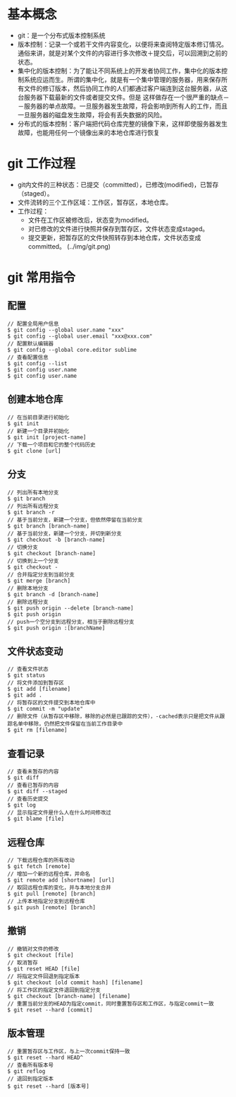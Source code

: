
# 基本概念
* git：是一个分布式版本控制系统
* 版本控制：记录一个或若干文件内容变化，以便将来查阅特定版本修订情况。通俗来讲，就是对某个文件的内容进行多次修改＋提交后，可以回溯到之前的状态。
* 集中化的版本控制：为了能让不同系统上的开发者协同工作，集中化的版本控制系统应运而生。所谓的集中化，就是有一个集中管理的服务器，用来保存所有文件的修订版本，然后协同工作的人们都通过客户端连到这台服务器，从这台服务器下载最新的文件或者提交文件。但是   这样做存在一个很严重的缺点－－服务器的单点故障。一旦服务器发生故障，将会影响到所有人的工作，而且一旦服务器的磁盘发生故障，将会有丢失数据的风险。
* 分布式的版本控制：客户端把代码仓库完整的镜像下来，这样即使服务器发生故障，也能用任何一个镜像出来的本地仓库进行恢复

# git 工作过程
* git内文件的三种状态：已提交（committed），已修改(modified)，已暂存（staged）。
* 文件流转的三个工作区域：工作区，暂存区，本地仓库。
* 工作过程：
    * 文件在工作区被修改后，状态变为modified。
    * 对已修改的文件进行快照并保存到暂存区，文件状态变成staged。
    * 提交更新，把暂存区的文件快照转存到本地仓库，文件状态变成committed。
(../img/git.png)

# git 常用指令
## 配置
```
// 配置全局用户信息
$ git config --global user.name "xxx"
$ git config --global user.email "xxx@xxx.com"
// 配置默认编辑器
$ git config --global core.editor sublime
// 查看配置信息
$ git config --list
$ git config user.name
$ git config user.name
```
## 创建本地仓库
```
// 在当前目录进行初始化
$ git init
// 新建一个目录并初始化
$ git init [project-name]
// 下载一个项目和它的整个代码历史
$ git clone [url]
```
## 分支
```
// 列出所有本地分支
$ git branch
// 列出所有远程分支
$ git branch -r
// 基于当前分支，新建一个分支，但依然停留在当前分支
$ git branch [branch-name]
// 基于当前分支，新建一个分支，并切到新分支
$ git checkout -b [branch-name]
// 切换分支
$ git checkout [branch-name]
// 切换到上一个分支
$ git checkout -
// 合并指定分支到当前分支
$ git merge [branch]
// 删除本地分支
$ git branch -d [branch-name]
// 删除远程分支
$ git push origin --delete [branch-name]
$ git push origin
// push一个空分支到远程分支，相当于删除远程分支
$ git push origin :[branchName]
```
## 文件状态变动
```
// 查看文件状态
$ git status
// 将文件添加到暂存区
$ git add [filename]
$ git add .
// 将暂存区的文件提交到本地仓库中
$ git commit -m "update"
// 删除文件（从暂存区中移除，移除的必然是已跟踪的文件），-cached表示只是把文件从跟踪名单中移除，仍然把文件保留在当前工作目录中
$ git rm [filename]
```
## 查看记录
```
// 查看未暂存的内容
$ git diff
// 查看已暂存的内容
$ git diff --staged
// 查看历史提交
$ git log
// 显示指定文件是什么人在什么时间修改过
$ git blame [file]
```
## 远程仓库
```
// 下载远程仓库的所有改动
$ git fetch [remote]
// 增加一个新的远程仓库，并命名
$ git remote add [shortname] [url]
// 取回远程仓库的变化，并与本地分支合并
$ git pull [remote] [branch]
// 上传本地指定分支到远程仓库
$ git push [remote] [branch]
```

## 撤销
```
// 撤销对文件的修改
$ git checkout [file]
// 取消暂存
$ git reset HEAD [file]
// 将指定文件回退到指定版本
$ git checkout [old commit hash] [filename]
// 将工作区的指定文件退回到指定分支
$ git checkout [branch-name] [filename]
// 重置当前分支的HEAD为指定commit，同时重置暂存区和工作区，与指定commit一致
$ git reset --hard [commit]
```
## 版本管理
```
// 重置暂存区与工作区，与上一次commit保持一致
$ git reset --hard HEAD^
// 查看所有版本号
$ git reflog
// 退回到指定版本
$ git reset --hard [版本号]
```
